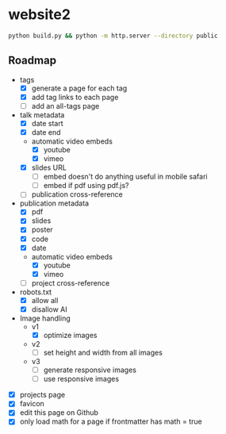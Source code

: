# website2

```bash
python build.py && python -m http.server --directory public
```

## Roadmap

- tags
  - [x] generate a page for each tag
  - [x] add tag links to each page
  - [ ] add an all-tags page
- talk metadata
  - [x] date start
  - [x] date end
  - automatic video embeds
    - [x] youtube
    - [x] vimeo
  - [x] slides URL
    - [ ] embed doesn't do anything useful in mobile safari
    - [ ] embed if pdf using pdf.js?
  - [ ] publication cross-reference  
- publication metadata
  - [x] pdf
  - [x] slides
  - [x] poster
  - [x] code
  - [x] date
  - automatic video embeds
    - [x] youtube
    - [x] vimeo
  - [ ] project cross-reference
- robots.txt
  - [x] allow all
  - [x] disallow AI
- Image handling
  - v1
    - [x] optimize images
  - v2
    - [ ] set height and width from all images
  - v3
    - [ ] generate responsive images
    - [ ] use responsive images
- [x] projects page
- [x] favicon
- [x] edit this page on Github
- [x] only load math for a page if frontmatter has math = true
